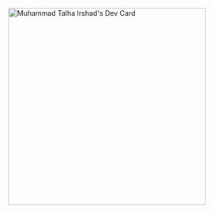 <a href="https://app.daily.dev/TalhaRajpUt"><img src="https://github.com/TalhaRajpUt/TalhaRajpUt/blob/main/devcard.svg" width="400" alt="Muhammad Talha Irshad's Dev Card"/></a>
